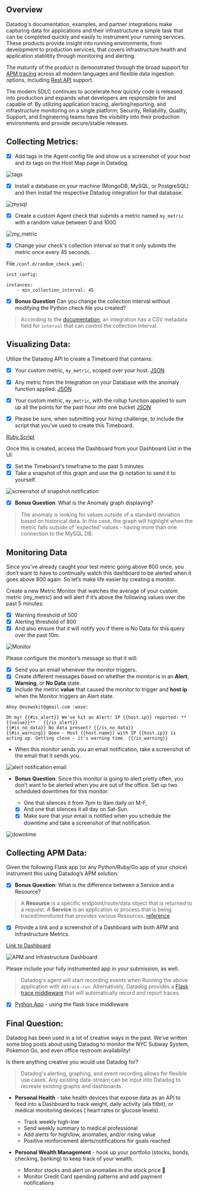 ## Overview

Datadog's documentation, examples, and partner integrations make capturing data for applications and their infrastructure a simple task that can be completed quickly and easily to instrument your running services. These products provide insight into running environments, from development to production services, that covers infrastructure health and application stablitity through monitoring and alerting.

The maturity of the product is demonstrated through the broad support for [APM tracing](https://docs.datadoghq.com/tracing/setup/) across all modern languages and flexible data ingestion options, including [Rest API](https://docs.newrelic.com/docs/apis/rest-api-v2/getting-started/introduction-new-relic-rest-api-v2) support.

The modern SDLC continues to accelerate how quickly code is released into production and expands what developers are responsible for and capable of. By utilizing application tracing, alerting/reporting, and infrastructure monitoring on a single platform; Security, Reliability, Quality, Support, and Engineering teams have the visibility into their production environments and provide secure/stable releases.

## Collecting Metrics:

- [x] Add tags in the Agent config file and show us a screenshot of your host and its tags on the Host Map page in Datadog.

![tags](https://user-images.githubusercontent.com/768821/48220655-bf34f400-e344-11e8-98c7-8f65130f5950.png)

- [x] Install a database on your machine (MongoDB, MySQL, or PostgreSQL) and then install the respective Datadog integration for that database.

![mysql](https://user-images.githubusercontent.com/768821/48231498-30839f80-e363-11e8-93d2-606a71c4a5d9.png)
- [x] Create a custom Agent check that submits a metric named `my_metric` with a random value between 0 and 1000.

![my_metric](https://user-images.githubusercontent.com/768821/48236179-f2dc4200-e375-11e8-99a9-7fe118a09864.png)
- [x] Change your check's collection interval so that it only submits the metric once every 45 seconds.

File `/conf.d/random_check.yaml`:
```
init_config:

instances:
    - min_collection_interval: 45
```

- [x] **Bonus Question** Can you change the collection interval without modifying the Python check file you created?

> According to the [documentation](https://docs.datadoghq.com/developers/integrations/new_check_howto/#metadata-csv), an integration has a CSV metadata field for `interval` that can control the collection interval. 

## Visualizing Data:

Utilize the Datadog API to create a Timeboard that contains:

- [x] Your custom metric, `my_metric`, scoped over your host. [JSON](ruby-script/timeboard-creator/metric.json)
- [x] Any metric from the Integration on your Database with the anomaly function applied. [JSON](ruby-script/timeboard-creator/anomaly.json)
- [x] Your custom metric, `my_metric`, with the rollup function applied to sum up all the points for the past hour into one bucket [JSON](ruby-script/timeboard-creator/rollup.json)

- [x] Please be sure, when submitting your hiring challenge, to include the script that you've used to create this Timeboard.

[Ruby Script](ruby-script/timeboard-creator/run_it.rb)

Once this is created, access the Dashboard from your Dashboard List in the UI:

- [x] Set the Timeboard's timeframe to the past 5 minutes
- [x] Take a snapshot of this graph and use the @ notation to send it to yourself.

![screenshot of snapshot notification](https://user-images.githubusercontent.com/768821/48292335-c5070400-e42e-11e8-99e6-d12cda8cadeb.png)

- [x] **Bonus Question**: What is the Anomaly graph displaying?

> The anomaly is looking for values outside of a standard deviation based on historical data. In this case, the graph will highlight when the metric falls outside of 'expected' values - having more than one connection to the MySQL DB.

## Monitoring Data

Since you’ve already caught your test metric going above 800 once, you don’t want to have to continually watch this dashboard to be alerted when it goes above 800 again. So let’s make life easier by creating a monitor.

Create a new Metric Monitor that watches the average of your custom metric (my_metric) and will alert if it’s above the following values over the past 5 minutes:

- [x] Warning threshold of 500
- [x] Alerting threshold of 800
- [x] And also ensure that it will notify you if there is No Data for this query over the past 10m.

![Monitor](https://user-images.githubusercontent.com/768821/48278294-fd441d80-e401-11e8-8883-00d1a6bf7df4.png)

Please configure the monitor’s message so that it will:

- [x] Send you an email whenever the monitor triggers.
- [x] Create different messages based on whether the monitor is in an **Alert**, **Warning**, or **No Data** state.
- [x] Include the metric **value** that caused the monitor to trigger and **host ip** when the Monitor triggers an Alert state.

```
Ahoy @osowskit@gmail.com :wave:

Oh my! {{#is_alert}} We've hit an Alert! IP {{host.ip}} reported: **{{value}}**   {{/is_alert}}
{{#is_no_data}} No data present? {{/is_no_data}}
{{#is_warning}} Oooo - Host {{host.name}} with IP {{host.ip}} is acting up. Getting close - it's warning time. {{/is_warning}} 
```

* When this monitor sends you an email notification, take a screenshot of the email that it sends you.

![alert notification email](https://user-images.githubusercontent.com/768821/48278769-52ccfa00-e403-11e8-8a7d-45a065008361.png)

* **Bonus Question**: Since this monitor is going to alert pretty often, you don’t want to be alerted when you are out of the office. Set up two scheduled downtimes for this monitor:

  * One that silences it from 7pm to 9am daily on M-F,
  - [x] And one that silences it all day on Sat-Sun.
  - [x] Make sure that your email is notified when you schedule the downtime and take a screenshot of that notification.

![downtime](https://user-images.githubusercontent.com/768821/48278582-cc181d00-e402-11e8-9460-a194ba3449da.png)


## Collecting APM Data:

Given the following Flask app (or any Python/Ruby/Go app of your choice) instrument this using Datadog’s APM solution:

- [x] **Bonus Question**: What is the difference between a Service and a Resource?

> A **Resource** is a specific endpoint/route/data object that is returned to a request. A **Service** is an application or process that is being traced/monitored that provides various Resources. [reference](https://help.datadoghq.com/hc/en-us/articles/115000702546-What-is-the-Difference-Between-Type-Service-Resource-and-Name-)

- [x] Provide a link and a screenshot of a Dashboard with both APM and Infrastructure Metrics.

[Link to Dashboard](https://app.datadoghq.com/dash/981260/osowskit-api-generated)

![APM and Infrastructure Dashboard](https://user-images.githubusercontent.com/768821/48358323-5d7bcf00-e64f-11e8-9140-bbade2002875.png)

Please include your fully instrumented app in your submission, as well.

> Datadog's agent will start recording events when Running the above application with `ddtrace-run`. Alternatively, Datadog provides a [Flask trace middleware](http://pypi.datadoghq.com/trace/docs/web_integrations.html#flask) that will automatically record and report traces.

- [x] [Python App](python_script/apm_sample.py) - using the flask trace middleware

## Final Question:

Datadog has been used in a lot of creative ways in the past. We’ve written some blog posts about using Datadog to monitor the NYC Subway System, Pokemon Go, and even office restroom availability!

Is there anything creative you would use Datadog for?

> Datadog's alerting, graphing, and event recording allows for flexible use cases. Any existing data-stream can be input into Datadog to recreate existing graphs and dashboards.

* **Personal Health** - take health devices that expose data as an API to feed into a Dashboard to track weight, daily activity (ala fitbit), or medical monitoring devices ( heart rates or glucose levels).
  - Track weekly high-low
  - Send weekly summary to medical professional
  - Add alerts for high/low, anomalies, and/or rising value
  - Positive reinforcement alerts/notifications for goals reached
  
* **Personal Wealth Management** - hook up your portfolio (stocks, bonds, checking, banking) to keep track of your wealth.
   - Monitor stocks and alert on anomalies in the stock price :money_with_wings:
   - Monitor Credit Card spending patterns and add payment notifications
